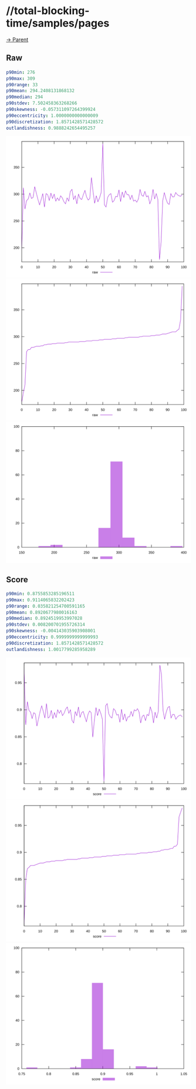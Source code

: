 
# //total-blocking-time/samples/pages

[→ Parent](../..)


## Raw


```yaml
p90min: 276
p90max: 309
p90range: 33
p90mean: 294.2408131868132
p90median: 294
p90stdev: 7.502458363268266
p90skewness: -0.057311097264399924
p90eccentricity: 1.0000000000000009
p90discretization: 1.8571428571428572
outlandishness: 0.9888242654495257

```

![PLOT: raw-values](./raw/values.svg)![PLOT: raw-sorted](./raw/sorted.svg)![PLOT: raw-histogram](./raw/histogram.svg)
## Score


```yaml
p90min: 0.8755853285196511
p90max: 0.9114065832202423
p90range: 0.035821254700591165
p90mean: 0.8920677980016163
p90median: 0.8924519953997028
p90stdev: 0.008200701955726314
p90skewness: -0.004143035903908001
p90eccentricity: 0.9999999999999993
p90discretization: 1.8571428571428572
outlandishness: 1.0017799285958289

```

![PLOT: score-values](./score/values.svg)![PLOT: score-sorted](./score/sorted.svg)![PLOT: score-histogram](./score/histogram.svg)